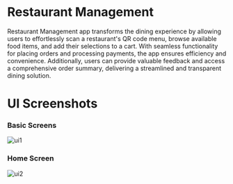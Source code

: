 # Restaurant Management 
Restaurant Management app transforms the dining experience by allowing users to effortlessly scan a restaurant's QR code menu, browse available food items, and add their selections to a cart. With seamless functionality for placing orders and processing payments, the app ensures efficiency and convenience. Additionally, users can provide valuable feedback and access a comprehensive order summary, delivering a streamlined and transparent dining solution.

# UI Screenshots

 ### Basic Screens
 
 ![ui1](https://github.com/user-attachments/assets/f8f3cbdf-2807-40b7-a041-418b3beeb309)

  ### Home Screen

  ![ui2](https://github.com/user-attachments/assets/c34b8fa2-d8e8-490b-b480-0166ed19df75)



